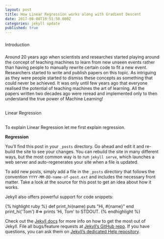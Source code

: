 ```yaml
---
layout: post
title: How Linear Regression works along with Gradient Descent
date: 2017-08-08T19:51:50.000Z
categories: jekyll update
published: true
---
```

###

Introduction

###

Around 20 years ago when scientists and researches started playing around the concept of teaching machines to learn from new unseen events rather than having people to manually rewrite certain code to fit a new event. Researchers started to write and publish papers on this topic. As intriguing as they were people started to dismiss these concepts as something that could never be achieved. It was only until few years ago that everyone realised the potential of teaching machines the art of learning. All the papers written two decades ago were reread and implemented only to then understand the true power of Machine Learning!

##

Linear Regression
##

To explain Linear Regression let me first explain regression.

**Regression**

You’ll find this post in your `_posts` directory. Go ahead and edit it and re-build the site to see your changes. You can rebuild the site in many different ways, but the most common way is to run `jekyll serve`, which launches a web server and auto-regenerates your site when a file is updated.

To add new posts, simply add a file in the `_posts` directory that follows the convention `YYYY-MM-DD-name-of-post.ext` and includes the necessary front matter. Take a look at the source for this post to get an idea about how it works.

Jekyll also offers powerful support for code snippets:

{% highlight ruby %}
def print_hi(name)
  puts "Hi, #{name}"
end
print_hi('Tom')
#=> prints 'Hi, Tom' to STDOUT.
{% endhighlight %}

Check out the [Jekyll docs][jekyll] for more info on how to get the most out of Jekyll. File all bugs/feature requests at [Jekyll’s GitHub repo][jekyll-gh]. If you have questions, you can ask them on [Jekyll’s dedicated Help repository][jekyll-help].

[jekyll]:      http://jekyllrb.com
[jekyll-gh]:   https://github.com/jekyll/jekyll
[jekyll-help]: https://github.com/jekyll/jekyll-help
